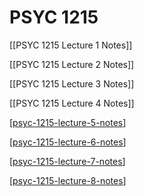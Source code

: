 # PSYC 1215

[[PSYC 1215 Lecture 1 Notes]]

[[PSYC 1215 Lecture 2 Notes]]

[[PSYC 1215 Lecture 3 Notes]]

[[PSYC 1215 Lecture 4 Notes]]

[[psyc-1215-lecture-5-notes]]

[[psyc-1215-lecture-6-notes]]

[[psyc-1215-lecture-7-notes]]

[[psyc-1215-lecture-8-notes]]


[//begin]: # "Autogenerated link references for markdown compatibility"
[psyc-1215-lecture-5-notes]: ../../../e:/Github/second-pancreas/psyc-1215-lecture-5-notes "PSYC 1215 Lecture 5 Notes"
[psyc-1215-lecture-6-notes]: ../../../e:/Github/second-pancreas/psyc-1215-lecture-6-notes "PSYC 1215 Lecture 6 Notes"
[psyc-1215-lecture-7-notes]: ../../../e:/Github/second-pancreas/psyc-1215-lecture-7-notes "PSYC 1215 Lecture 7 Notes"
[psyc-1215-lecture-8-notes]: ../../../e:/Github/second-pancreas/psyc-1215-lecture-8-notes "psyc-1215-lecture-8-notes"
[//end]: # "Autogenerated link references"